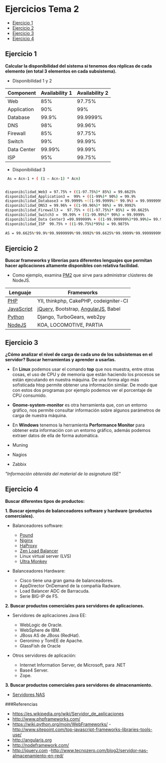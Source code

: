 # Ejercicios Tema 2 
- [Ejercicio 1](#ejercicio-1)
- [Ejercicio 2](#ejercicio-2)
- [Ejercicio 3](#ejercicio-3)
- [Ejercicio 4](#ejercicio-4)

## Ejercicio 1
**Calcular la disponibilidad del sistema si tenemos dos réplicas de cada elemento (en total 3 elementos en cada subsistema).**

-  Disponibilidad 1 y 2

 Component    | Availability 1| Availability 2 
 -----------  | ------------  | ----------- 
 Web          | 85% 	      | 97.75% 
 Application  | 90% 	      | 99% 
 Database     | 99.9% 	      | 99.9999% 
 DNS          | 98% 	      | 99.96% 
 Firewall     | 85%           | 97.75% 
 Switch       | 99%           | 99.99% 
 Data Center  | 99.99%        | 99.99% 
 ISP          | 95%           | 99.75% 

- Disponibilidad 3 

```sh
 As = Acn-1 + ( (1 – Acn-1) * Acn)
```
```sh

disponibilidad_Web3 = 97.75% + ((1-97.75%)* 85%) = 99.6625% 
disponibilidad_Application3 =  99% + ((1-99%)* 90%) = 99.9% 
disponibilidad_Database3 = 99.9999% +((1-99.9999%)* 99.9%) = 99.9999999% 
disponibilidad_DNS3 = 99.96% + ((1-99.96%)* 98%) = 99.9992% 
disponibilidad_Firewall3 =  97.75% + ((1-97.75%)* 85%) = 99.6625% 
disponibilidad_Switch3 =  99.99% + ((1-99.99%)* 99%) = 99.9999% 
disponibilidad_Data Center3 =99.999999% + ((1-99.999999%)*99.99%)= 99.9999999999% 
disponibilidad_ISP  99.75% + ((1-99.75%)*95%) = 99.9875% 
 
AS = 99.6625%*99.9%*99.9999999%*99.9992%*99.6625%*99.9999%*99.9999999999%*99.9875%=99.2135165%
```
## Ejercicio 2
**Buscar frameworks y librerías para diferentes lenguajes que permitan hacer aplicaciones altamente disponibles con relativa facilidad.**
- Como ejemplo, examina [PM2](https://github.com/Unitech/pm2) que sirve para administrar clústeres de NodeJS.

Lenguaje            | Frameworks
----------------    |--------------
[PHP][PHP]          | YII, thinkphp, CakePHP, codeigniter-CI
[JavaScript][JAVA]  | [jQuery], Bootstrap,  [AngularJS], Babel
[Python][PYTHON]    | Django, TurboGears, web2py
[NodeJS][NODE]	    | KOA, LOCOMOTIVE, PARTIA


## Ejercicio 3
**¿Cómo analizar el nivel de carga de cada uno de los subsistemas en el servidor? Buscar herramientas y aprender a usarlas.**

- En **Linux** podemos usar el comando **top** que nos muestra, entre otras cosas, el uso de CPU y de memoria que están haciendo los procesos se están ejecutando en nuestra máquina. De una forma algo más sofisticada htop permite obtener una información similar. De modo que con estos dos programas por ejemplo podemos ver el porcentaje de CPU consumido.

- **Gnome-system-monitor** es otra herramienta que, con un entorno gráfico, nos permite consultar información sobre algunos parámetros de carga de nuestra máquina.

- En **Windows** tenemos la herramienta **Performance Monitor** para obtener esta información con un entorno gráfico, además podemos extraer datos de ella de forma automática.

- Muning 
- Nagios
- Zabbix

*"Información obtenida del material de la asignatura ISE"*
   
## Ejercicio 4
**Buscar diferentes tipos de productos:**

**1. Buscar ejemplos de balanceadores software y hardware (productos comerciales).**

  - Balanceadores software:

    - [Pound](http://www.apsis.ch/pound)
    - [Niginx](http://wiki.nginx.org/NginxEs)
    - [HaProxy](http://www.haproxy.org/)
    - [Zen Load Balancer](http://www.zenloadbalancer.com/)
    - Linux virtual server (LVS)
    - [Ultra Monkey](http://www.ultramonkey.org/)

  - Balanceadores Hardware:
 
    - Cisco tiene una gran gama de balanceadores. 
    - AppDirector OnDemand de la compañía Radware.
    - Load Balancer ADC de Barracuda.
    - Serie BIG-IP de F5.

**2. Buscar productos comerciales para servidores de aplicaciones.** 

  - Servidores de aplicaciones Java EE:

     - WebLogic de Oracle.
     - WebSphere de IBM.
     - JBoss AS de JBoss (RedHat).
     - Geronimo y TomEE de Apache.
     - GlassFish de Oracle

  - Otros servidores de aplicación:

     - Internet Information Server, de Microsoft, para .NET
     - Base4 Server.
     - Zope.

**3. Buscar productos comerciales para servidores de almacenamiento.**
   - [Servidores NAS](http://qloudea.com/servidor-nas)



###Referencias

- https://es.wikipedia.org/wiki/Servidor_de_aplicaciones
- http://www.phpframeworks.com/
- https://wiki.python.org/moin/WebFrameworks/
-http://www.sitepoint.com/top-javascript-frameworks-libraries-tools-use/
- http://angularjs.org
- http://nodeframework.com/
- http://jquery.com
-http://www.tecnozero.com/blog2/servidor-nas-almacenamiento-en-red/

[PHP]:http://www.phpframeworks.com/
[JAVA]:http://www.sitepoint.com/top-javascript-frameworks-libraries-tools-use/
[PYTHON]:https://wiki.python.org/moin/WebFrameworks/
[NODE]:http://nodeframework.com/
[jQuery]: <http://jquery.com>
[AngularJS]: <http://angularjs.org>
